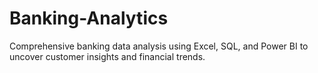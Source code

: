 # Banking-Analytics
Comprehensive banking data analysis using Excel, SQL, and Power BI to uncover customer insights and financial trends.
